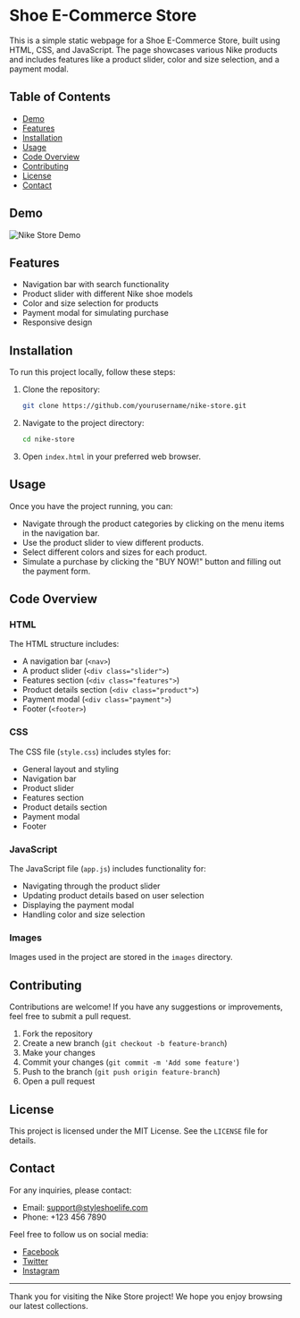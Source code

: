# Shoe E-Commerce Store

This is a simple static webpage for a Shoe E-Commerce Store, built using HTML, CSS, and JavaScript. The page showcases various Nike products and includes features like a product slider, color and size selection, and a payment modal.

## Table of Contents

- [Demo](#demo)
- [Features](#features)
- [Installation](#installation)
- [Usage](#usage)
- [Code Overview](#code-overview)
- [Contributing](#contributing)
- [License](#license)
- [Contact](#contact)

## Demo

![Nike Store Demo](demo.gif)

## Features

- Navigation bar with search functionality
- Product slider with different Nike shoe models
- Color and size selection for products
- Payment modal for simulating purchase
- Responsive design

## Installation

To run this project locally, follow these steps:

1. Clone the repository:

    ```bash
    git clone https://github.com/yourusername/nike-store.git
    ```

2. Navigate to the project directory:

    ```bash
    cd nike-store
    ```

3. Open `index.html` in your preferred web browser.

## Usage

Once you have the project running, you can:

- Navigate through the product categories by clicking on the menu items in the navigation bar.
- Use the product slider to view different products.
- Select different colors and sizes for each product.
- Simulate a purchase by clicking the "BUY NOW!" button and filling out the payment form.

## Code Overview

### HTML

The HTML structure includes:

- A navigation bar (`<nav>`)
- A product slider (`<div class="slider">`)
- Features section (`<div class="features">`)
- Product details section (`<div class="product">`)
- Payment modal (`<div class="payment">`)
- Footer (`<footer>`)

### CSS

The CSS file (`style.css`) includes styles for:

- General layout and styling
- Navigation bar
- Product slider
- Features section
- Product details section
- Payment modal
- Footer

### JavaScript

The JavaScript file (`app.js`) includes functionality for:

- Navigating through the product slider
- Updating product details based on user selection
- Displaying the payment modal
- Handling color and size selection

### Images

Images used in the project are stored in the `images` directory.

## Contributing

Contributions are welcome! If you have any suggestions or improvements, feel free to submit a pull request.

1. Fork the repository
2. Create a new branch (`git checkout -b feature-branch`)
3. Make your changes
4. Commit your changes (`git commit -m 'Add some feature'`)
5. Push to the branch (`git push origin feature-branch`)
6. Open a pull request

## License

This project is licensed under the MIT License. See the `LICENSE` file for details.

## Contact

For any inquiries, please contact:

- Email: support@styleshoelife.com
- Phone: +123 456 7890

Feel free to follow us on social media:

- [Facebook](https://www.facebook.com)
- [Twitter](https://www.twitter.com)
- [Instagram](https://www.instagram.com)

---

Thank you for visiting the Nike Store project! We hope you enjoy browsing our latest collections.
